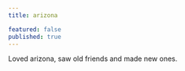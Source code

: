 ```yaml
---
title: arizona

featured: false
published: true
---
```

Loved arizona, saw old friends and made new ones.
